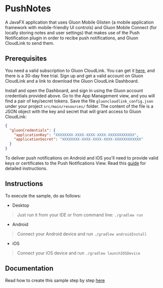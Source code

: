 
PushNotes
===========

A JavaFX application that uses Gluon Mobile Glisten (a mobile application framework with mobile-friendly UI controls) and Gluon Mobile Connect (for locally storing notes and user settings) 
that makes use of the Push Notification plugin in order to recibe push notifications, and Gluon CloudLink to send them.

Prerequisites
-------------

You need a valid subscription to Gluon CloudLink. You can get it [here](http://gluonhq.com/products/cloudlink/buy/), and 
there is a 30-day free trial. Sign up and get a valid account on Gluon CloudLink and a link to download the Gluon CloudLink 
Dashboard. 

Install and open the Dashboard, and sign in using the Gluon account credentials provided above. Go to the App Management view, and you will 
find a pair of key/secret tokens. Save the file `gluoncloudlink_config.json` under your project 
`src/main/resources/` folder. The content of the file is a JSON object with the key and secret that will grant access
to Gluon CloudLink:

```json
{
  "gluonCredentials": {
    "applicationKey": "XXXXXXXX-XXXX-XXXX-XXXX-XXXXXXXXXXXX",
    "applicationSecret": "XXXXXXXX-XXXX-XXXX-XXXX-XXXXXXXXXXXX"
  }
}
```

To deliver push notifications on Android and iOS you'll need to provide valid keys or certificates to the Push Notifications View. Read
this [guide](http://docs.gluonhq.com/cloudlink/#_push_notifications) for detailed instructions. 

Instructions
------------
To execute the sample, do as follows:

* Desktop
> Just run it from your IDE or from command line: `./gradlew run`
* Android
> Connect your Android device and run `./gradlew androidInstall`
* iOS
> Connect your iOS device and run `./gradlew launchIOSDevice`

Documentation
-------------

Read how to create this sample step by step [here](http://docs.gluonhq.com/samples/pushnotes/)

